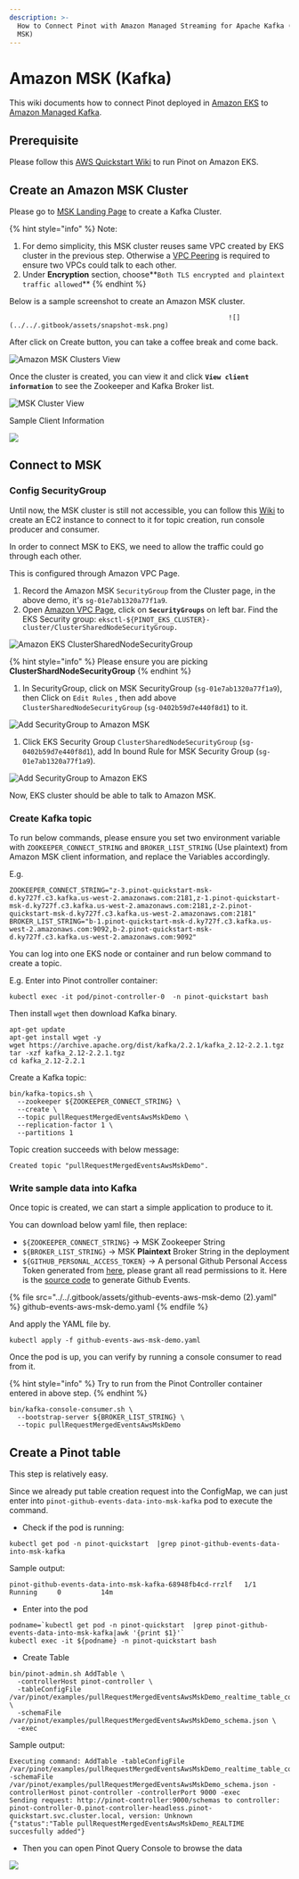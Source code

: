 ```yaml
---
description: >-
  How to Connect Pinot with Amazon Managed Streaming for Apache Kafka (Amazon
  MSK)
---
```


# Amazon MSK (Kafka)

This wiki documents how to connect Pinot deployed in [Amazon EKS](https://us-west-2.console.aws.amazon.com/eks/home) to [Amazon Managed Kafka](https://aws.amazon.com/msk/).

## Prerequisite

Please follow this [AWS Quickstart Wiki](https://docs.pinot.apache.org/getting-started/quickstart/aws-quickstart) to run Pinot on Amazon EKS.

## Create an Amazon MSK Cluster

Please go to [MSK Landing Page](https://us-west-2.console.aws.amazon.com/msk/home) to create a Kafka Cluster.

{% hint style="info" %}
Note:

1. For demo simplicity, this MSK cluster reuses same VPC created by EKS cluster in the previous step. Otherwise a [VPC Peering](https://docs.aws.amazon.com/vpc/latest/peering/what-is-vpc-peering.html) is required to ensure two VPCs could talk to each other.
2. Under **Encryption** section, choose\*\*`Both TLS encrypted and plaintext traffic allowed`\*\*
{% endhint %}

Below is a sample screenshot to create an Amazon MSK cluster.

```
                                                       ![](../../.gitbook/assets/snapshot-msk.png)
```

After click on Create button, you can take a coffee break and come back.

![Amazon MSK Clusters View](<../../.gitbook/assets/image (3) (1).png>)

Once the cluster is created, you can view it and click **`View client information`** to see the Zookeeper and Kafka Broker list.

![MSK Cluster View](<../../.gitbook/assets/image (34).png>)

Sample Client Information

![](<../../.gitbook/assets/image (13).png>)

## Connect to MSK

### Config SecurityGroup

Until now, the MSK cluster is still not accessible, you can follow this [Wiki](https://docs.aws.amazon.com/msk/latest/developerguide/create-client-machine.html) to create an EC2 instance to connect to it for topic creation, run console producer and consumer.

In order to connect MSK to EKS, we need to allow the traffic could go through each other.

This is configured through Amazon VPC Page.

1. Record the Amazon MSK `SecurityGroup` from the Cluster page, in the above demo, it's `sg-01e7ab1320a77f1a9`.
2. Open [Amazon VPC Page](https://us-west-2.console.aws.amazon.com/vpc/home), click on **`SecurityGroups`** on left bar. Find the EKS Security group: `eksctl-${PINOT_EKS_CLUSTER}-cluster/ClusterSharedNodeSecurityGroup.`

![Amazon EKS ClusterSharedNodeSecurityGroup](<../../.gitbook/assets/image (9) (2) (2) (2) (2) (1) (1) (1) (1) (1) (1) (1) (1) (1) (1) (1) (1) (1) (1) (1) (1) (2).png>)

{% hint style="info" %}
Please ensure you are picking **ClusterShardNodeSecurityGroup**
{% endhint %}

1. In SecurityGroup, click on MSK SecurityGroup (`sg-01e7ab1320a77f1a9`), then Click on `Edit Rules` , then add above `ClusterSharedNodeSecurityGroup` (`sg-0402b59d7e440f8d1`) to it.

![Add SecurityGroup to Amazon MSK](<../../.gitbook/assets/image (33).png>)

1. Click EKS Security Group `ClusterSharedNodeSecurityGroup` (`sg-0402b59d7e440f8d1`), add In bound Rule for MSK Security Group (`sg-01e7ab1320a77f1a9`).

![Add SecurityGroup to Amazon EKS](<../../.gitbook/assets/image (30).png>)

Now, EKS cluster should be able to talk to Amazon MSK.

### Create Kafka topic

To run below commands, please ensure you set two environment variable with `ZOOKEEPER_CONNECT_STRING` and `BROKER_LIST_STRING` (Use plaintext) from Amazon MSK client information, and replace the Variables accordingly.

E.g.

```
ZOOKEEPER_CONNECT_STRING="z-3.pinot-quickstart-msk-d.ky727f.c3.kafka.us-west-2.amazonaws.com:2181,z-1.pinot-quickstart-msk-d.ky727f.c3.kafka.us-west-2.amazonaws.com:2181,z-2.pinot-quickstart-msk-d.ky727f.c3.kafka.us-west-2.amazonaws.com:2181"
BROKER_LIST_STRING="b-1.pinot-quickstart-msk-d.ky727f.c3.kafka.us-west-2.amazonaws.com:9092,b-2.pinot-quickstart-msk-d.ky727f.c3.kafka.us-west-2.amazonaws.com:9092"
```

You can log into one EKS node or container and run below command to create a topic.

E.g. Enter into Pinot controller container:

```
kubectl exec -it pod/pinot-controller-0  -n pinot-quickstart bash
```

Then install `wget` then download Kafka binary.

```
apt-get update
apt-get install wget -y
wget https://archive.apache.org/dist/kafka/2.2.1/kafka_2.12-2.2.1.tgz
tar -xzf kafka_2.12-2.2.1.tgz
cd kafka_2.12-2.2.1
```

Create a Kafka topic:

```
bin/kafka-topics.sh \
  --zookeeper ${ZOOKEEPER_CONNECT_STRING} \
  --create \
  --topic pullRequestMergedEventsAwsMskDemo \
  --replication-factor 1 \
  --partitions 1
```

Topic creation succeeds with below message:

```
Created topic "pullRequestMergedEventsAwsMskDemo".
```

### Write sample data into Kafka

Once topic is created, we can start a simple application to produce to it.

You can download below yaml file, then replace:

* `${ZOOKEEPER_CONNECT_STRING}` -> MSK Zookeeper String
* `${BROKER_LIST_STRING}` -> MSK **Plaintext** Broker String in the deployment
* `${GITHUB_PERSONAL_ACCESS_TOKEN}` -> A personal Github Personal Access Token generated from [here](https://github.com/settings/tokens), please grant all read permissions to it. Here is the [source code](https://github.com/apache/pinot/commit/1baede8e760d593fcd539d61a147185816c44fc9) to generate Github Events.

{% file src="../../.gitbook/assets/github-events-aws-msk-demo (2).yaml" %}
github-events-aws-msk-demo.yaml
{% endfile %}

And apply the YAML file by.

```
kubectl apply -f github-events-aws-msk-demo.yaml
```

Once the pod is up, you can verify by running a console consumer to read from it.

{% hint style="info" %}
Try to run from the Pinot Controller container entered in above step.
{% endhint %}

```
bin/kafka-console-consumer.sh \
  --bootstrap-server ${BROKER_LIST_STRING} \
  --topic pullRequestMergedEventsAwsMskDemo
```

## Create a Pinot table

This step is relatively easy.

Since we already put table creation request into the ConfigMap, we can just enter into `pinot-github-events-data-into-msk-kafka` pod to execute the command.

* Check if the pod is running:

```
kubectl get pod -n pinot-quickstart  |grep pinot-github-events-data-into-msk-kafka
```

Sample output:

```
pinot-github-events-data-into-msk-kafka-68948fb4cd-rrzlf   1/1     Running     0          14m
```

* Enter into the pod

```
podname=`kubectl get pod -n pinot-quickstart  |grep pinot-github-events-data-into-msk-kafka|awk '{print $1}'`
kubectl exec -it ${podname} -n pinot-quickstart bash
```

* Create Table

```
bin/pinot-admin.sh AddTable \
  -controllerHost pinot-controller \
  -tableConfigFile /var/pinot/examples/pullRequestMergedEventsAwsMskDemo_realtime_table_config.json \
  -schemaFile /var/pinot/examples/pullRequestMergedEventsAwsMskDemo_schema.json \
  -exec
```

Sample output:

```
Executing command: AddTable -tableConfigFile /var/pinot/examples/pullRequestMergedEventsAwsMskDemo_realtime_table_config.json -schemaFile /var/pinot/examples/pullRequestMergedEventsAwsMskDemo_schema.json -controllerHost pinot-controller -controllerPort 9000 -exec
Sending request: http://pinot-controller:9000/schemas to controller: pinot-controller-0.pinot-controller-headless.pinot-quickstart.svc.cluster.local, version: Unknown
{"status":"Table pullRequestMergedEventsAwsMskDemo_REALTIME succesfully added"}
```

* Then you can open Pinot Query Console to browse the data

![](<../../.gitbook/assets/image (29).png>)

